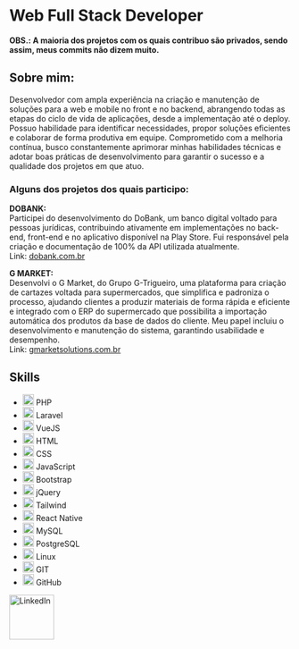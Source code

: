 # Web Full Stack Developer

**OBS.: A maioria dos projetos com os quais contribuo são privados, sendo assim, meus commits não dizem muito.**

## Sobre mim:

Desenvolvedor com ampla experiência na criação e manutenção de soluções para a web e mobile no front e no backend, abrangendo todas as etapas do ciclo de vida de aplicações, desde a implementação até o deploy. Possuo habilidade para identificar necessidades, propor soluções eficientes e colaborar de forma produtiva em equipe. Comprometido com a melhoria contínua, busco constantemente aprimorar minhas habilidades técnicas e adotar boas práticas de desenvolvimento para garantir o sucesso e a qualidade dos projetos em que atuo.

### Alguns dos projetos dos quais participo:

**DOBANK:**  
Participei do desenvolvimento do DoBank, um banco digital voltado para pessoas jurídicas, contribuindo ativamente em implementações no back-end, front-end e no aplicativo disponível na Play Store. Fui responsável pela criação e documentação de 100% da API utilizada atualmente.  
Link: [dobank.com.br](https://dobank.com.br)

**G MARKET:**  
Desenvolvi o G Market, do Grupo G-Trigueiro, uma plataforma para criação de cartazes voltada para supermercados, que simplifica e padroniza o processo, ajudando clientes a produzir materiais de forma rápida e eficiente e integrado com o ERP do supermercado que possibilita a importação automática dos produtos da base de dados do cliente. Meu papel incluiu o desenvolvimento e manutenção do sistema, garantindo usabilidade e desempenho.  
Link: [gmarketsolutions.com.br](https://gmarketsolutions.com.br)

## Skills

- <img src="https://simpleicons.org/icons/php.svg" width="20" height="20" alt="PHP"> PHP
- <img src="https://simpleicons.org/icons/laravel.svg" width="20" height="20" alt="Laravel"> Laravel
- <img src="https://simpleicons.org/icons/vuejs.svg" width="20" height="20" alt="VueJS"> VueJS
- <img src="https://simpleicons.org/icons/html5.svg" width="20" height="20" alt="HTML5"> HTML
- <img src="https://simpleicons.org/icons/css3.svg" width="20" height="20" alt="CSS3"> CSS
- <img src="https://simpleicons.org/icons/javascript.svg" width="20" height="20" alt="JavaScript"> JavaScript
- <img src="https://simpleicons.org/icons/bootstrap.svg" width="20" height="20" alt="Bootstrap"> Bootstrap
- <img src="https://simpleicons.org/icons/jquery.svg" width="20" height="20" alt="jQuery"> jQuery
- <img src="https://simpleicons.org/icons/tailwindcss.svg" width="20" height="20" alt="Tailwind"> Tailwind
- <img src="https://simpleicons.org/icons/react.svg" width="20" height="20" alt="React"> React Native
- <img src="https://simpleicons.org/icons/mysql.svg" width="20" height="20" alt="MySQL"> MySQL
- <img src="https://simpleicons.org/icons/postgresql.svg" width="20" height="20" alt="PostgreSQL"> PostgreSQL
- <img src="https://simpleicons.org/icons/linux.svg" width="20" height="20" alt="Linux"> Linux
- <img src="https://simpleicons.org/icons/git.svg" width="20" height="20" alt="GIT"> GIT
- <img src="https://simpleicons.org/icons/github.svg" width="20" height="20" alt="GitHub"> GitHub

[<img src="https://simpleicons.org/icons/linkedin.svg" width="80" alt="LinkedIn">](https://www.linkedin.com/in/edmilson-jarbson-9a3454125)
